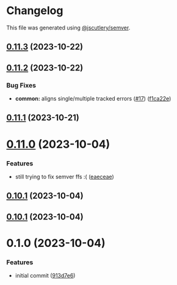 # Changelog

This file was generated using [@jscutlery/semver](https://github.com/jscutlery/semver).

## [0.11.3](https://github.com/RobbyRabbitman/ngx/compare/common-0.11.2...common-0.11.3) (2023-10-22)



## [0.11.2](https://github.com/RobbyRabbitman/ngx/compare/common-0.11.1...common-0.11.2) (2023-10-22)


### Bug Fixes

* **common:** aligns single/multiple tracked errors ([#17](https://github.com/RobbyRabbitman/ngx/issues/17)) ([f1ca22e](https://github.com/RobbyRabbitman/ngx/commit/f1ca22e957330de719c2a0446fedc7261476040a))



## [0.11.1](https://github.com/RobbyRabbitman/ngx/compare/common-0.11.0...common-0.11.1) (2023-10-21)



# [0.11.0](https://github.com/RobbyRabbitman/ngx/compare/common-0.10.0...common-0.11.0) (2023-10-04)


### Features

* still trying to fix semver ffs :( ([eaeceae](https://github.com/RobbyRabbitman/ngx/commit/eaeceae2b5a79ed7fb936cb8d25fca12c1c8433d))



## [0.10.1](https://github.com/RobbyRabbitman/ngx/compare/common-0.10.0...common-0.10.1) (2023-10-04)



## [0.10.1](https://github.com/RobbyRabbitman/ngx/compare/common-0.10.0...common-0.10.1) (2023-10-04)



# 0.1.0 (2023-10-04)


### Features

* initial commit ([913d7e6](https://github.com/RobbyRabbitman/ngx/commit/913d7e64bb7bb7c8eaf009f06f504b2c6b7c9dd4))
